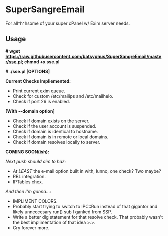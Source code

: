 SuperSangreEmail
================

For all^h^hsome of your super cPanel w/ Exim server needs.

Usage
--------------

**# wget https://raw.githubusercontent.com/batsyphus/SuperSangreEmail/master/sse.pl; chmod +x sse.pl**

**# ./sse.pl [OPTIONS]**

**Current Checks Impliemented:**

- Print current exim queue.
- Check for custom /etc/mailips and /etc/mailhelo.
- Check if port 26 is enabled.


**[With --domain option]**

- Check if domain exists on the server.
- Check if the user account is suspended.
- Check if domain is identical to hostname.
- Check if domain is in remote or local domains.
- Check if domain resolves locally to server.

**COMING SOON(ish):**

*Next push should aim to haz:*

- *At LEAST* the e-mail option built in with, Iunno, one check?  Two maybe?
- RBL integration.
- IPTables chex.

*And then I'm gonna...:*

- IMPLIMENT COLORS.
- Probably start trying to switch to IPC::Run instead of that gigantor and likely unneccesary run() sub I ganked from SSP.
- Write a better dig statement for that resolve check.  That probably wasn't the best implimentation of that idea >.>.
- Cry forever more.
